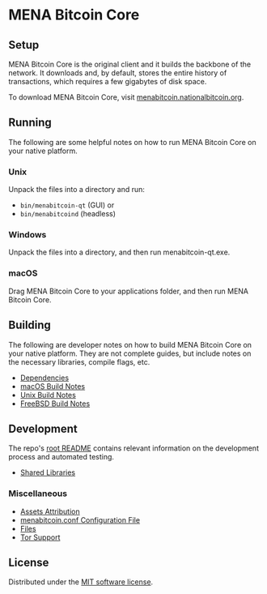 MENA Bitcoin Core
=============

Setup
---------------------
MENA Bitcoin Core is the original client and it builds the backbone of the network. It downloads and, by default, stores the entire history of transactions, which requires a few gigabytes of disk space.

To download MENA Bitcoin Core, visit [menabitcoin.nationalbitcoin.org](http://menabitcoin.nationalbitcoin.org/download/).

Running
---------------------
The following are some helpful notes on how to run MENA Bitcoin Core on your native platform.

### Unix

Unpack the files into a directory and run:

- `bin/menabitcoin-qt` (GUI) or
- `bin/menabitcoind` (headless)

### Windows

Unpack the files into a directory, and then run menabitcoin-qt.exe.

### macOS

Drag MENA Bitcoin Core to your applications folder, and then run MENA Bitcoin Core.

Building
---------------------
The following are developer notes on how to build MENA Bitcoin Core on your native platform. They are not complete guides, but include notes on the necessary libraries, compile flags, etc.

- [Dependencies](dependencies.md)
- [macOS Build Notes](build-osx.md)
- [Unix Build Notes](build-unix.md)
- [FreeBSD Build Notes](build-freebsd.md)

Development
---------------------
The repo's [root README](/README.md) contains relevant information on the development process and automated testing.

- [Shared Libraries](shared-libraries.md)

### Miscellaneous
- [Assets Attribution](assets-attribution.md)
- [menabitcoin.conf Configuration File](menabitcoin-conf.md)
- [Files](files.md)
- [Tor Support](tor.md)

License
---------------------
Distributed under the [MIT software license](/COPYING).
